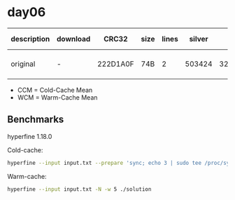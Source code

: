 # day06

| description | download | CRC32    | size | lines | silver | gold     | CCM [ms]    | WCM [ms]    |
| ----------- | -------- | -------- | ---- | ----- | ------ | -------- | ----------- | ----------- |
| original    | -        | 222D1A0F | 74B  | 2     | 503424 | 32607562 | 7.85 ± 2.21 | 0.44 ± 0.08 |

- CCM = Cold-Cache Mean
- WCM = Warm-Cache Mean

## Benchmarks

hyperfine 1.18.0

Cold-cache:

```bash
hyperfine --input input.txt --prepare 'sync; echo 3 | sudo tee /proc/sys/vm/drop_caches' ./solution
```

Warm-cache:

```bash
hyperfine --input input.txt -N -w 5 ./solution
```

